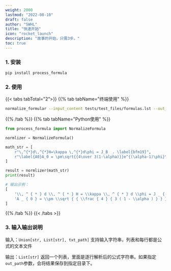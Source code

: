 ```yaml
---
weight: 2000
lastmod: "2022-08-10"
draft: false
author: "SWHL"
title: "快速开始"
icon: "rocket_launch"
description: "故事的开始，只需3步。"
toc: true
---
```



### 1. 安装
```bash {linenos=table}
pip install process_formula
```

### 2. 使用
{{< tabs tabTotal="2">}}
{{% tab tabName="终端使用" %}}

```bash {linenos=table}
normalize_formular --input_content tests/test_files/formulas.lst --out_path formulas.norm.lst
```

{{% /tab %}}
{{% tab tabName="Python使用" %}}

```python {linenos=table}
from process_formula import NormalizeFormula

normlizer = NormalizeFormula()

math_str = [
    r"\,^{*}d\,^{*}H=\kappa \,^{*}d\phi = J_B  . \label{bfm19}",
    r"\label{A0}A_0 = \pm\sqrt{{4\over 3(1-\alpha)}}e^{(\alpha-1)\phi}\ .",
]

result = normlizer(math_str)
print(result)

# 输出示例：
[
    '\\, ^ { * } d \\, ^ { * } H = \\kappa \\, ^ { * } d \\phi = J _ { B } .',
    'A _ { 0 } = \\pm \\sqrt { { \\frac { 4 } { 3 ( 1 - \\alpha ) } } } e ^ { ( \\alpha - 1 ) \\phi } \\ .'
]
```
{{% /tab %}}
{{< /tabs >}}

### 3. 输入输出说明
输入：`Union[str, List[str], txt_path]` 支持输入字符串，列表和每行都是公式的文本文件

输出：`List[str]` 返回一个列表，里面是逐行解析后的公式字符串。如果指定`out_path`参数，会将结果保存到指定目录下。